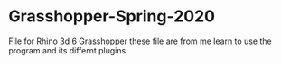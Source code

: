 # Grasshopper-Spring-2020
File for Rhino 3d 6 Grasshopper 
these file are from me learn to use the program and its differnt plugins 
